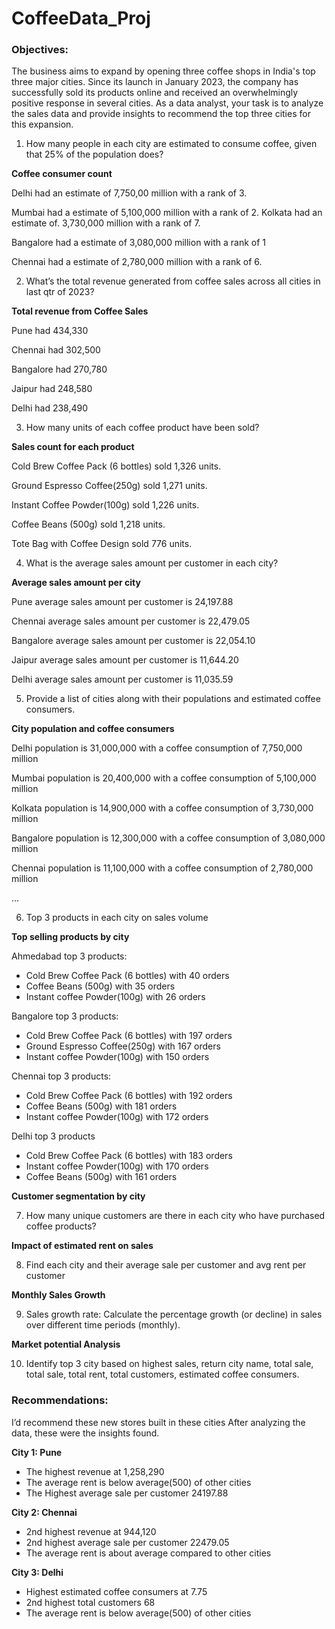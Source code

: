 # CoffeeData_Proj

### Objectives:

The business aims to expand by opening three coffee shops in India's top three major cities. Since its launch in January 2023, the company has successfully sold its products online and received an overwhelmingly positive response in several cities. As a data analyst, your task is to analyze the sales data and provide insights to recommend the top three cities for this expansion.

1. How many people in each city are estimated to consume coffee, given that 25% of the population does?

**Coffee consumer count**

Delhi had an estimate of  7,750,00 million with a rank of 3.

Mumbai had a estimate of 5,100,000 million with a rank of  2.
Kolkata had an estimate of. 3,730,000 million with a rank of 7.

Bangalore had a estimate of  3,080,000 million with a rank of 1

Chennai had a estimate of  2,780,000 million with a rank of 6.

2. What’s the total revenue generated from coffee sales across all cities in last qtr of 2023?

**Total revenue from Coffee Sales**

Pune had 434,330

Chennai had 302,500

Bangalore had 270,780

Jaipur had 248,580

Delhi had 238,490

3. How many units of each coffee product have been sold?

**Sales count for each product**

Cold Brew Coffee Pack (6 bottles) sold 1,326 units.

Ground Espresso Coffee(250g) sold 1,271 units.

Instant Coffee Powder(100g) sold 1,226 units.

Coffee Beans (500g) sold 1,218 units. 

Tote Bag with Coffee Design sold 776 units.

4. What is the average sales amount per customer in each city?

**Average sales amount per city**

Pune average sales amount per customer is 24,197.88

Chennai average sales amount per customer is 22,479.05

Bangalore average sales amount per customer is 22,054.10

Jaipur average sales amount per customer is 11,644.20

Delhi average sales amount per customer is  11,035.59

5. Provide a list of cities along with their populations and estimated coffee consumers.

**City population and coffee consumers**

Delhi population is 31,000,000 with a coffee consumption of 7,750,000 million

Mumbai population is 20,400,000 with a coffee consumption of 5,100,000 million

Kolkata population is 14,900,000 with a coffee consumption of 3,730,000 million

Bangalore population is 12,300,000 with a coffee consumption of 3,080,000 million

Chennai population is 11,100,000 with a coffee consumption of 2,780,000 million

…

6. Top 3 products in each city on sales volume

**Top selling products by city**

Ahmedabad top 3 products:

- Cold Brew Coffee Pack (6 bottles) with 40 orders
- Coffee Beans (500g) with 35 orders
- Instant coffee Powder(100g) with 26 orders

Bangalore top 3 products:

- Cold Brew Coffee Pack (6 bottles) with 197 orders
- Ground Espresso Coffee(250g) with 167 orders
- Instant coffee Powder(100g) with 150 orders

Chennai top 3 products:

- Cold Brew Coffee Pack (6 bottles) with 192 orders
- Coffee Beans (500g) with 181 orders
- Instant coffee Powder(100g) with 172 orders

Delhi top 3 products

- Cold Brew Coffee Pack (6 bottles) with  183 orders
- Instant coffee Powder(100g) with 170 orders
- Coffee Beans (500g) with 161 orders

**Customer segmentation by city** 

7. How many unique customers are there in each city who have purchased coffee products?

**Impact of estimated rent on sales**

8. Find each city and their average sale per customer and avg rent per customer 

**Monthly Sales Growth**

9. Sales growth rate: Calculate the percentage growth (or decline) in sales over different time periods (monthly).

**Market potential Analysis**

10. Identify top 3 city based on highest sales, return city name, total sale, total sale, total rent, total customers, estimated coffee consumers.

### Recommendations:

I’d recommend these new stores built in these cities After analyzing the data, these were the insights found. 

**City 1: Pune**

- The highest revenue at 1,258,290
- The average rent is below average(500) of other cities
- The Highest average sale per customer 24197.88

**City 2: Chennai**

- 2nd highest revenue at 944,120
- 2nd highest average sale per customer 22479.05
- The average rent is about average compared to other cities

**City 3: Delhi**

- Highest estimated coffee consumers at 7.75
- 2nd highest total customers 68
- The average rent is below average(500) of other cities
